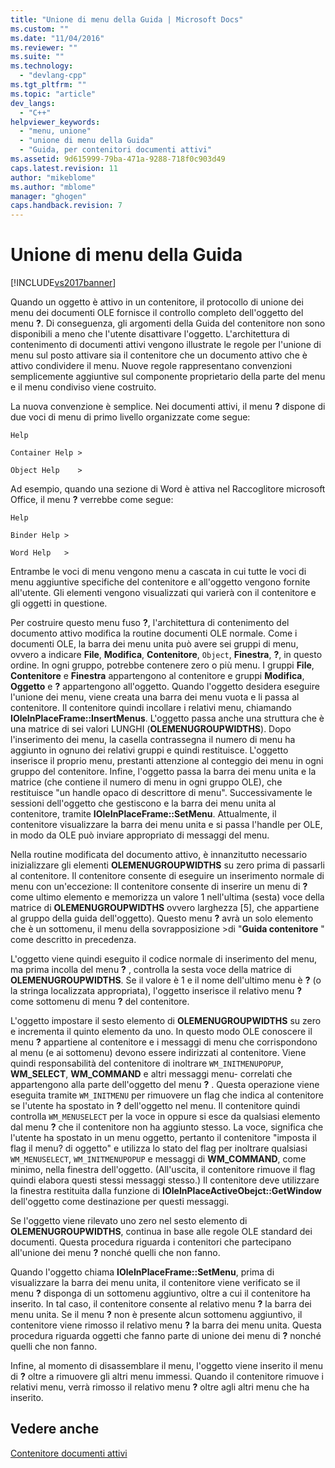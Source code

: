 ```yaml
---
title: "Unione di menu della Guida | Microsoft Docs"
ms.custom: ""
ms.date: "11/04/2016"
ms.reviewer: ""
ms.suite: ""
ms.technology: 
  - "devlang-cpp"
ms.tgt_pltfrm: ""
ms.topic: "article"
dev_langs: 
  - "C++"
helpviewer_keywords: 
  - "menu, unione"
  - "unione di menu della Guida"
  - "Guida, per contenitori documenti attivi"
ms.assetid: 9d615999-79ba-471a-9288-718f0c903d49
caps.latest.revision: 11
author: "mikeblome"
ms.author: "mblome"
manager: "ghogen"
caps.handback.revision: 7
---
```

# Unione di menu della Guida
[!INCLUDE[vs2017banner](../assembler/inline/includes/vs2017banner.md)]

Quando un oggetto è attivo in un contenitore, il protocollo di unione dei menu dei documenti OLE fornisce il controllo completo dell'oggetto del menu **?**.  Di conseguenza, gli argomenti della Guida del contenitore non sono disponibili a meno che l'utente disattivare l'oggetto.  L'architettura di contenimento di documenti attivi vengono illustrate le regole per l'unione di menu sul posto attivare sia il contenitore che un documento attivo che è attivo condividere il menu.  Nuove regole rappresentano convenzioni semplicemente aggiuntive sul componente proprietario della parte del menu e il menu condiviso viene costruito.  
  
 La nuova convenzione è semplice.  Nei documenti attivi, il menu **?** dispone di due voci di menu di primo livello organizzate come segue:  
  
 `Help`  
  
 `Container Help >`  
  
 `Object Help    >`  
  
 Ad esempio, quando una sezione di Word è attiva nel Raccoglitore microsoft Office, il menu **?** verrebbe come segue:  
  
 `Help`  
  
 `Binder Help >`  
  
 `Word Help   >`  
  
 Entrambe le voci di menu vengono menu a cascata in cui tutte le voci di menu aggiuntive specifiche del contenitore e all'oggetto vengono fornite all'utente.  Gli elementi vengono visualizzati qui varierà con il contenitore e gli oggetti in questione.  
  
 Per costruire questo menu fuso **?**, l'architettura di contenimento del documento attivo modifica la routine documenti OLE normale.  Come i documenti OLE, la barra dei menu unita può avere sei gruppi di menu, ovvero a indicare **File**, **Modifica**, **Contenitore**, `Object`, **Finestra**, **?**, in questo ordine.  In ogni gruppo, potrebbe contenere zero o più menu.  I gruppi **File**, **Contenitore** e **Finestra** appartengono al contenitore e gruppi **Modifica**, **Oggetto** e **?** appartengono all'oggetto.  Quando l'oggetto desidera eseguire l'unione dei menu, viene creata una barra dei menu vuota e li passa al contenitore.  Il contenitore quindi incollare i relativi menu, chiamando **IOleInPlaceFrame::InsertMenus**.  L'oggetto passa anche una struttura che è una matrice di sei valori LUNGHI \(**OLEMENUGROUPWIDTHS**\).  Dopo l'inserimento dei menu, la casella contrassegna il numero di menu ha aggiunto in ognuno dei relativi gruppi e quindi restituisce.  L'oggetto inserisce il proprio menu, prestanti attenzione al conteggio dei menu in ogni gruppo del contenitore.  Infine, l'oggetto passa la barra dei menu unita e la matrice \(che contiene il numero di menu in ogni gruppo OLE\), che restituisce "un handle opaco di descrittore di menu".  Successivamente le sessioni dell'oggetto che gestiscono e la barra dei menu unita al contenitore, tramite **IOleInPlaceFrame::SetMenu**.  Attualmente, il contenitore visualizzare la barra dei menu unita e si passa l'handle per OLE, in modo da OLE può inviare appropriato di messaggi del menu.  
  
 Nella routine modificata del documento attivo, è innanzitutto necessario inizializzare gli elementi **OLEMENUGROUPWIDTHS** su zero prima di passarli al contenitore.  Il contenitore consente di eseguire un inserimento normale di menu con un'eccezione: Il contenitore consente di inserire un menu di **?** come ultimo elemento e memorizza un valore 1 nell'ultima \(sesta\) voce della matrice di **OLEMENUGROUPWIDTHS** ovvero larghezza \[5\], che appartiene al gruppo della guida dell'oggetto\).  Questo menu **?** avrà un solo elemento che è un sottomenu, il menu della sovrapposizione \>di "**Guida contenitore** " come descritto in precedenza.  
  
 L'oggetto viene quindi eseguito il codice normale di inserimento del menu, ma prima incolla del menu **?** , controlla la sesta voce della matrice di **OLEMENUGROUPWIDTHS**.  Se il valore è 1 e il nome dell'ultimo menu è **?** \(o la stringa localizzata appropriata\), l'oggetto inserisce il relativo menu **?** come sottomenu di menu **?** del contenitore.  
  
 L'oggetto impostare il sesto elemento di **OLEMENUGROUPWIDTHS** su zero e incrementa il quinto elemento da uno.  In questo modo OLE conoscere il menu **?** appartiene al contenitore e i messaggi di menu che corrispondono al menu \(e ai sottomenu\) devono essere indirizzati al contenitore.  Viene quindi responsabilità del contenitore di inoltrare `WM_INITMENUPOPUP`, **WM\_SELECT**, **WM\_COMMAND** e altri messaggi menu\- correlati che appartengono alla parte dell'oggetto del menu **?** .  Questa operazione viene eseguita tramite `WM_INITMENU` per rimuovere un flag che indica al contenitore se l'utente ha spostato in **?** dell'oggetto nel menu.  Il contenitore quindi controlla `WM_MENUSELECT` per la voce in oppure si esce da qualsiasi elemento dal menu **?** che il contenitore non ha aggiunto stesso.  La voce, significa che l'utente ha spostato in un menu oggetto, pertanto il contenitore "imposta il flag il menu? di oggetto" e utilizza lo stato del flag per inoltrare qualsiasi `WM_MENUSELECT`, `WM_INITMENUPOPUP` e messaggi di **WM\_COMMAND**, come minimo, nella finestra dell'oggetto. \(All'uscita, il contenitore rimuove il flag quindi elabora questi stessi messaggi stesso.\) Il contenitore deve utilizzare la finestra restituita dalla funzione di **IOleInPlaceActiveObejct::GetWindow** dell'oggetto come destinazione per questi messaggi.  
  
 Se l'oggetto viene rilevato uno zero nel sesto elemento di **OLEMENUGROUPWIDTHS**, continua in base alle regole OLE standard dei documenti.  Questa procedura riguarda i contenitori che partecipano all'unione dei menu **?** nonché quelli che non fanno.  
  
 Quando l'oggetto chiama **IOleInPlaceFrame::SetMenu**, prima di visualizzare la barra dei menu unita, il contenitore viene verificato se il menu **?** disponga di un sottomenu aggiuntivo, oltre a cui il contenitore ha inserito.  In tal caso, il contenitore consente al relativo menu **?** la barra dei menu unita.  Se il menu **?** non è presente alcun sottomenu aggiuntivo, il contenitore viene rimosso il relativo menu **?** la barra dei menu unita.  Questa procedura riguarda oggetti che fanno parte di unione dei menu di **?** nonché quelli che non fanno.  
  
 Infine, al momento di disassemblare il menu, l'oggetto viene inserito il menu di **?** oltre a rimuovere gli altri menu immessi.  Quando il contenitore rimuove i relativi menu, verrà rimosso il relativo menu **?** oltre agli altri menu che ha inserito.  
  
## Vedere anche  
 [Contenitore documenti attivi](../mfc/active-document-containers.md)